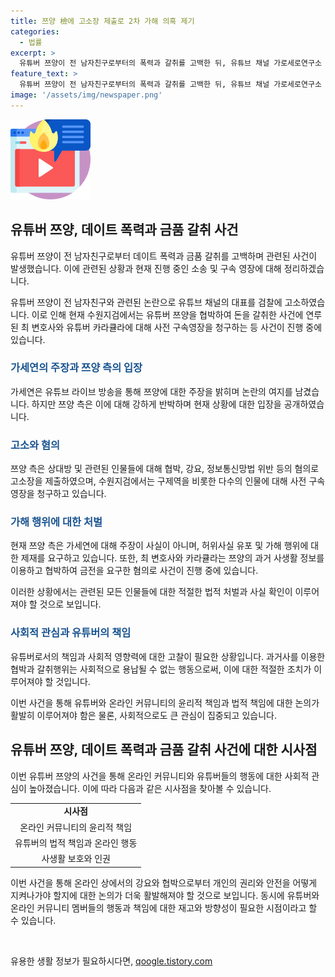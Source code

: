 ```yaml
---
title: 쯔양 檢에 고소장 제출로 2차 가해 의혹 제기
categories:
  - 법률
excerpt: >
  유튜버 쯔양이 전 남자친구로부터의 폭력과 갈취를 고백한 뒤, 유튜브 채널 가로세로연구소 대표를 고소했다. 쯔양 측은 협박 및 정보통신망법 위반 혐의로 김 대표를 고밙했으며, 가세연은 해당 주장이 거짓이라고 주장했다. 수원지검 형사5부는 쯔양을 협박해 돈을 갈취한 사건에 연루된 최 변호사와 유튜버 카라큘라에 대해 사전 구속영장을 청구했다. 최 변호사는 쯔양에 대한 공갈 범행을 방조한 혐의를 받고 있으며, 카라큘라는 쯔양의 과거사를 빌미로 협박하고 금전을 요구한 혐의를 받고있다.
feature_text: >
  유튜버 쯔양이 전 남자친구로부터의 폭력과 갈취를 고백한 뒤, 유튜브 채널 가로세로연구소 대표를 고소했다. 쯔양 측은 협박 및 정보통신망법 위반 혐의로 김 대표를 고밙했으며, 가세연은 해당 주장이 거짓이라고 주장했다. 수원지검 형사5부는 쯔양을 협박해 돈을 갈취한 사건에 연루된 최 변호사와 유튜버 카라큘라에 대해 사전 구속영장을 청구했다. 최 변호사는 쯔양에 대한 공갈 범행을 방조한 혐의를 받고 있으며, 카라큘라는 쯔양의 과거사를 빌미로 협박하고 금전을 요구한 혐의를 받고있다.
image: '/assets/img/newspaper.png'
---
```


<p><img src="/assets/img/news.png" alt="rentncar 속보" /></p>

<h2 data-ke-size="size26">유튜버 쯔양, 데이트 폭력과 금품 갈취 사건</h2>

<p>유튜버 쯔양이 전 남자친구로부터 데이트 폭력과 금품 갈취를 고백하며 관련된 사건이 발생했습니다. 이에 관련된 상황과 현재 진행 중인 소송 및 구속 영장에 대해 정리하겠습니다.</p>

<p data-ke-size="size16">유튜버 쯔양이 전 남자친구와 관련된 논란으로 유튜브 채널의 대표를 검찰에 고소하였습니다. 이로 인해 현재 수원지검에서는 유튜버 쯔양을 협박하여 돈을 갈취한 사건에 연루된 최 변호사와 유튜버 카라큘라에 대해 사전 구속영장을 청구하는 등 사건이 진행 중에 있습니다.</p>

<h3><b><span style="color: #1a5490;">가세연의 주장과 쯔양 측의 입장</span></b></h3>

<p>가세연은 유튜브 라이브 방송을 통해 쯔양에 대한 주장을 밝히며 논란의 여지를 남겼습니다. 하지만 쯔양 측은 이에 대해 강하게 반박하며 현재 상황에 대한 입장을 공개하였습니다.</p>

<h3><b><span style="color: #1a5490;">고소와 혐의</span></b></h3>

<p>쯔양 측은 상대방 및 관련된 인물들에 대해 협박, 강요, 정보통신망법 위반 등의 혐의로 고소장을 제출하였으며, 수원지검에서는 구제역을 비롯한 다수의 인물에 대해 사전 구속영장을 청구하고 있습니다.</p>

<h3><b><span style="color: #1a5490;">가해 행위에 대한 처벌</span></b></h3>

<p>현재 쯔양 측은 가세연에 대해 주장이 사실이 아니며, 허위사실 유포 및 가해 행위에 대한 제재를 요구하고 있습니다. 또한, 최 변호사와 카라큘라는 쯔양의 과거 사생활 정보를 이용하고 협박하여 금전을 요구한 혐의로 사건이 진행 중에 있습니다.</p>

<p>이러한 상황에서는 관련된 모든 인물들에 대한 적절한 법적 처벌과 사실 확인이 이루어져야 할 것으로 보입니다.</p>

<h3><b><span style="color: #1a5490;">사회적 관심과 유튜버의 책임</span></b></h3>

<p>유튜버로서의 책임과 사회적 영향력에 대한 고찰이 필요한 상황입니다. 과거사를 이용한 협박과 갈취행위는 사회적으로 용납될 수 없는 행동으로써, 이에 대한 적절한 조치가 이루어져야 할 것입니다.</p>

<p>이번 사건을 통해 유튜버와 온라인 커뮤니티의 윤리적 책임과 법적 책임에 대한 논의가 활발히 이루어져야 함은 물론, 사회적으로도 큰 관심이 집중되고 있습니다.</p>

<h2 data-ke-size="size26">유튜버 쯔양, 데이트 폭력과 금품 갈취 사건에 대한 시사점</h2>

<p>이번 유튜버 쯔양의 사건을 통해 온라인 커뮤니티와 유튜버들의 행동에 대한 사회적 관심이 높아졌습니다. 이에 따라 다음과 같은 시사점을 찾아볼 수 있습니다.</p>

<table>
  <tr>
    <td style="text-align: center; height: 17px;"><b>시사점</b></td>
  </tr>
  <tr>
    <td style="text-align: center; height: 17px;">온라인 커뮤니티의 윤리적 책임</td>
  </tr>
  <tr>
    <td style="text-align: center; height: 17px;">유튜버의 법적 책임과 온라인 행동</td>
  </tr>
  <tr>
    <td style="text-align: center; height: 17px;">사생활 보호와 인권</td>
  </tr>
</table>

<p>이번 사건을 통해 온라인 상에서의 강요와 협박으로부터 개인의 권리와 안전을 어떻게 지켜나가야 할지에 대한 논의가 더욱 활발해져야 할 것으로 보입니다. 동시에 유튜버와 온라인 커뮤니티 멤버들의 행동과 책임에 대한 재고와 방향성이 필요한 시점이라고 할 수 있습니다.</p>

<p data-ke-size="size16">&nbsp;</p>
유용한 생활 정보가 필요하시다면, <a href="https://qoogle.tistory.com" rel="dofollow">qoogle.tistory.com</a>


